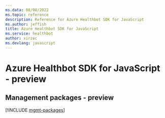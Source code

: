 ```yaml
---
ms.data: 08/08/2022
ms.topic: reference
description: Reference for Azure Healthbot SDK for JavaScript
ms.author: jeffish
title: Azure Healthbot SDK for JavaScript
ms.service: healthbot
author: xirzec
ms.devlang: javascript
---
```

# Azure Healthbot SDK for JavaScript - preview

## Management packages - preview
[!INCLUDE [mgmt-packages](healthbot-mgmt-index.md)]
